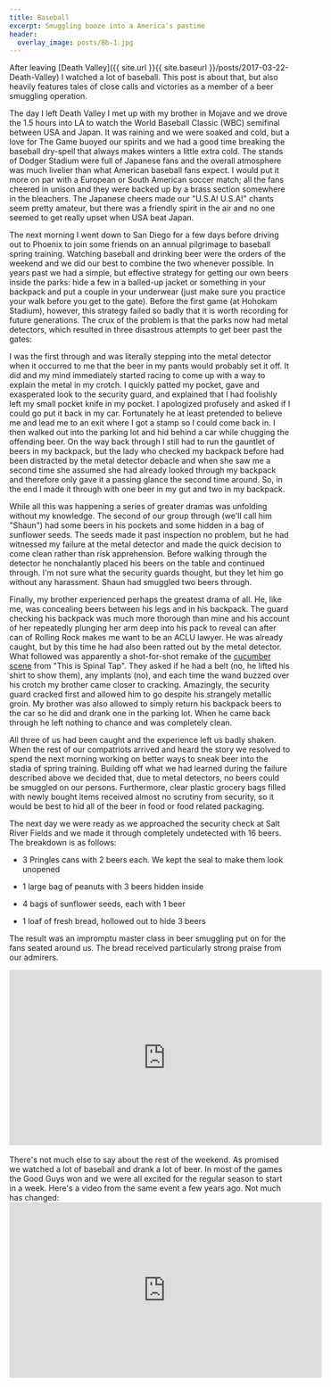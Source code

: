 ```yaml
---
title: Baseball
excerpt: Smuggling booze into a America's pastime
header:
  overlay_image: posts/Bb-1.jpg
---
```


After leaving [Death Valley]({{ site.url }}{{ site.baseurl
}}/posts/2017-03-22-Death-Valley) I watched a lot of baseball. This
post is about that, but also heavily features tales of close calls and
victories as a member of a beer smuggling operation.

The day I left Death Valley I met up with my brother in Mojave and we
drove the 1.5 hours into LA to watch the World Baseball Classic (WBC)
semifinal between USA and Japan. It was raining and we were soaked and
cold, but a love for The Game buoyed our spirits and we had a good
time breaking the baseball dry-spell that always makes winters a
little extra cold. The stands of Dodger Stadium were full of Japanese
fans and the overall atmosphere was much livelier than what American
baseball fans expect. I would put it more on par with a European or
South American soccer match; all the fans cheered in unison and they
were backed up by a brass section somewhere in the bleachers. The
Japanese cheers made our "U.S.A! U.S.A!" chants seem pretty amateur,
but there was a friendly spirit in the air and no one seemed to get
really upset when USA beat Japan.

The next morning I went down to San Diego for a few days before
driving out to Phoenix to join some friends on an annual pilgrimage to
baseball spring training. Watching baseball and drinking beer were the
orders of the weekend and we did our best to combine the two whenever
possible. In years past we had a simple, but effective strategy for
getting our own beers inside the parks: hide a few in a balled-up
jacket or something in your backpack and put a couple in your
underwear (just make sure you practice your walk before you get to the
gate). Before the first game (at Hohokam Stadium), however, this
strategy failed so badly that it is worth recording for future
generations. The crux of the problem is that the parks now had metal
detectors, which resulted in three disastrous attempts to get beer
past the gates:

I was the first through and was literally stepping into the metal
detector when it occurred to me that the beer in my pants would
probably set it off. It did and my mind immediately started racing to
come up with a way to explain the metal in my crotch. I quickly patted
my pocket, gave and exasperated look to the security guard, and
explained that I had foolishly left my small pocket knife in my
pocket. I apologized profusely and asked if I could go put it back in
my car. Fortunately he at least pretended to believe me and lead me to
an exit where I got a stamp so I could come back in. I then walked out
into the parking lot and hid behind a car while chugging the offending
beer. On the way back through I still had to run the gauntlet of beers
in my backpack, but the lady who checked my backpack before had been
distracted by the metal detector debacle and when she saw me a second
time she assumed she had already looked through my backpack and
therefore only gave it a passing glance the second time around. So, in
the end I made it through with one beer in my gut and two in my
backpack.

While all this was happening a series of greater dramas was unfolding
without my knowledge. The second of our group through (we'll call him
"Shaun") had some beers in his pockets and some hidden in a bag of
sunflower seeds. The seeds made it past inspection no problem, but he
had witnessed my failure at the metal detector and made the quick
decision to come clean rather than risk apprehension. Before walking
through the detector he nonchalantly placed his beers on the table and
continued through. I'm not sure what the security guards thought, but
they let him go without any harassment. Shaun had smuggled two beers
through.

Finally, my brother experienced perhaps the greatest drama of all. He,
like me, was concealing beers between his legs and in his
backpack. The guard checking his backpack was much more thorough than
mine and his account of her repeatedly plunging her arm deep into his
pack to reveal can after can of Rolling Rock makes me want to be an
ACLU lawyer. He was already caught, but by this time he had also been
ratted out by the metal detector. What followed was apparently a
shot-for-shot remake of the [cucumber
scene](https://www.youtube.com/watch?v=dAargSCXQaQ) from "This is
Spinal Tap". They asked if he had a belt (no, he lifted his shirt to
show them), any implants (no), and each time the wand buzzed over his
crotch my brother came closer to cracking. Amazingly, the security
guard cracked first and allowed him to go despite his strangely
metallic groin. My brother was also allowed to simply return his
backpack beers to the car so he did and drank one in the parking
lot. When he came back through he left nothing to chance and was
completely clean.

All three of us had been caught and the experience left us badly
shaken. When the rest of our compatriots arrived and heard the story
we resolved to spend the next morning working on better ways to sneak
beer into the stadia of spring training. Building off what we had
learned during the failure described above we decided that, due to
metal detectors, no beers could be smuggled on our
persons. Furthermore, clear plastic grocery bags filled with newly
bought items received almost no scrutiny from security, so it would be
best to hid all of the beer in food or food related packaging.

The next day we were ready as we approached the security check at Salt
River Fields and we made it through completely undetected with 16
beers. The breakdown is as follows:

* 3 Pringles cans with 2 beers each. We kept the seal to make them look unopened

* 1 large bag of peanuts with 3 beers hidden inside

* 4 bags of sunflower seeds, each with 1 beer

* 1 loaf of fresh bread, hollowed out to hide 3 beers

The result was an impromptu master class in beer smuggling put on for
the fans seated around us. The bread received particularly strong
praise from our admirers.

<iframe width="560" height="315" src="https://www.youtube.com/embed/nPPurmaS-GI" frameborder="0" allowfullscreen></iframe>
<br><br>
There's not much else to say about the rest of the weekend. As
promised we watched a lot of baseball and drank a lot of beer. In most
of the games the Good Guys won and we were all excited for the regular
season to start in a week. Here's a video from the same event a few
years ago. Not much has changed:
<iframe width="560" height="315" src="https://www.youtube.com/embed/VGFI22MydeE" frameborder="0" allowfullscreen></iframe>
